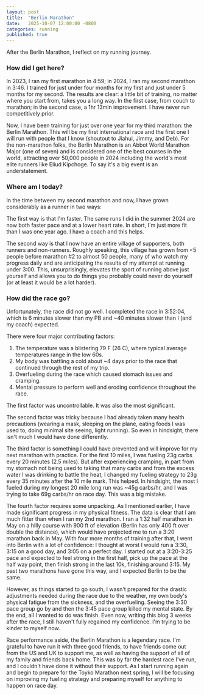 ```yaml
---
layout: post
title:  "Berlin Marathon"
date:   2025-10-07 12:00:00 -0800
categories: running
published: true
---
```

After the Berlin Marathon, I reflect on my running journey.

### How did I get here? 

In 2023, I ran my first marathon in 4:59; in 2024, I ran my second marathon in 3:46.  I trained for just under four months for my first and just under 5 months for my second. The results are clear: a little bit of training, no matter where you start from, takes you a long way. In the first case, from couch to marathon; in the second case, a 1hr 13min improvement. I have never run competitively prior.

Now, I have been training for just over one year for my third marathon: the Berlin Marathon. This will be my first international race and the first one I will run with people that I know (shoutout to Jiahui, Jimmy, and Deb). For the non-marathon folks, the Berlin Marathon is an Abbot World Marathon Major (one of seven) and is considered one of the best courses in the world, attracting over 50,000 people in 2024 including the world's most elite runners like Eliud Kipchoge. To say it's a big event is an understatement. 


### Where am I today?

In the time between my second marathon and now, I have grown considerably as a runner in two ways: 

The first way is that I'm faster. The same runs I did in the summer 2024 are now both faster pace and at a lower heart rate. In short, I'm just more fit than I was one year ago. I have a coach and this helps. 

The second way is that I now have an entire village of supporters, both runners and non-runners. Roughly speaking, this village has grown from <5 people before marathon #2 to almost 50 people, many of who watch my progress daily and are anticipating the results of my attempt at running under 3:00. This, unsurprisingly, elevates the sport of running above just yourself and allows you to do things you probably could never do yourself (or at least it would be a lot harder).

### How did the race go? 
Unfortunately, the race did not go well. I completed the race in 3:52:04, which is 6 minutes slower than my PB and ~40 minutes slower than I (and my coach) expected. 

There were four major contributing factors: 
1. The temperature was a blistering 79 F (26 C), where typical average temperatures range in the low 60s. 
2. My body was battling a cold about ~4 days prior to the race that continued through the rest of my trip. 
3. Overfueling during the race which caused stomach issues and cramping. 
4. Mental pressure to perform well and eroding confidence throughout the race. 

The first factor was uncontrollable. It was also the most significant. 

The second factor was tricky because I had already taken many health precautions (wearing a mask, sleeping on the plane, eating foods I was used to, doing minimal site seeing, light running). So even in hindsight, there isn't much I would have done differently. 

The third factor is something I could have prevented and will improve for my next marathon with practice. For the first 10 miles, I was fueling 23g carbs every 20 minutes (2.5 miles). But after experiencing cramping, in part from my stomach not being used to taking that many carbs and from the excess water I was drinking to battle the heat, I changed my fueling strategy to 23g every 35 minutes after the 10 mile mark. This helped. In hindsight, the most I fueled during my longest 20 mile long run was ~45g carbs/hr, and I was trying to take 69g carbs/hr on race day. This was a big mistake. 

The fourth factor requires some unpacking. As I mentioned earlier, I have made significant progress in my physical fitness. The data is clear that I am much fitter than when I ran my 2nd marathon. I ran a 1:32 half marathon in May on a hilly course with 900 ft of elevation (Berlin has only 400 ft over double the distance), which would have projected me to run a 3:20 marathon back in May. With four more months of training after that, I went into Berlin with a lot of confidence: I thought at worst I would run a 3:30, 3:15 on a good day, and 3:05 on a perfect day. I started out at a 3:20-3:25 pace and expected to feel strong in the first half, pick up the pace at the half way point, then finish strong in the last 10k, finishing around 3:15. My past two marathons have gone this way, and I expected Berlin to be the same. 

However, as things started to go south, I wasn't prepared for the drastic adjustments needed during the race due to the weather, my own body's physical fatigue from the sickness, and the overfueling. Seeing the 3:30 pace group go by and then the 3:45 pace group killed my mental state. By the end, all I wanted to do was finish. Even now, writing this blog 3 weeks after the race, I still haven't fully regained my confidence. I'm trying to be kinder to myself now. 

Race performance aside, the Berlin Marathon is a legendary race. I'm grateful to have run it with three good friends, to have friends come out from the US and UK to support me, as well as having the support of all of my family and friends back home. This was by far the hardest race I've run, and I couldn't have done it without their support. As I start running again and begin to prepare for the Toyko Marathon next spring, I will be focusing on improving my fueling strategy and preparing myself for anything to happen on race day. 



